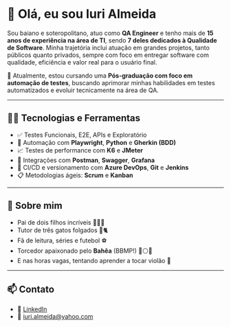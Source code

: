 # 👋 Olá, eu sou Iuri Almeida

Sou baiano e soteropolitano, atuo como **QA Engineer** e tenho mais de **15 anos de experiência na área de TI**, sendo **7 deles dedicados à Qualidade de Software**. Minha trajetória inclui atuação em grandes projetos, tanto públicos quanto privados, sempre com foco em entregar software com qualidade, eficiência e valor real para o usuário final.

🎯 Atualmente, estou cursando uma **Pós-graduação com foco em automação de testes**, buscando aprimorar minhas habilidades em testes automatizados e evoluir tecnicamente na área de QA.

---

## 👨‍💻 Tecnologias e Ferramentas

- ✅ Testes Funcionais, E2E, APIs e Exploratório
- 🤖 Automação com **Playwright**, **Python** e **Gherkin (BDD)**
- 📈 Testes de performance com **K6** e **JMeter**
- 🔗 Integrações com **Postman**, **Swagger**, **Grafana**
- 🧪 CI/CD e versionamento com **Azure DevOps**, **Git** e **Jenkins**
- 📋 Metodologias ágeis: **Scrum** e **Kanban**

---

## 📌 Sobre mim

- Pai de dois filhos incríveis 👨‍👧‍👦
- Tutor de três gatos folgados 🐾🐈
- Fã de leitura, séries e futebol ⚽
- Torcedor apaixonado pelo **Bahêa** (BBMP!) 🔵⚪🔴
- E nas horas vagas, tentando aprender a tocar violão 🎸

---

## 📫 Contato

- 💼 [LinkedIn](https://www.linkedin.com/in/qalmeida)
- 📧 iuri.almeida@yahoo.com

